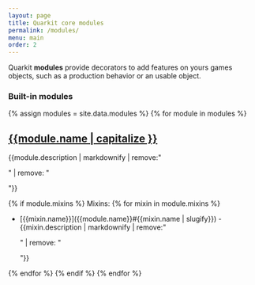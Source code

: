 ```yaml
---
layout: page
title: Quarkit core modules
permalink: /modules/
menu: main
order: 2
---
```


Quarkit __modules__ provide decorators to add features on yours games objects, such as a production behavior or an usable object.

### Built-in modules

{% assign modules = site.data.modules %}
{% for module in modules %}

## [{{module.name | capitalize }}]({{module.name}})

{{module.description | markdownify | remove:"<p>" | remove: "</p>"}}

{% if module.mixins %}
Mixins:
{% for mixin in module.mixins %}

* [{{mixin.name}}]({{module.name}}#{{mixin.name | slugify}}) - {{mixin.description | markdownify | remove:"<p>" | remove: "</p>"}}
 
{% endfor %}
{% endif %}
{% endfor %}